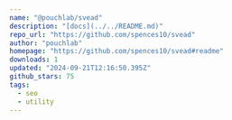 ```yaml
---
name: "@pouchlab/svead"
description: "[docs](../../README.md)"
repo_url: "https://github.com/spences10/svead"
author: "pouchlab"
homepage: "https://github.com/spences10/svead#readme"
downloads: 1
updated: "2024-09-21T12:16:50.395Z"
github_stars: 75
tags: 
  - seo
  - utility
---
```

